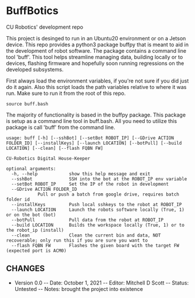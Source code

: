# BuffBotics
CU Robotics' development repo

This project is desinged to run in an Ubuntu20 environment or on a Jetson device. This repo provides a python3 package buffpy that is meant to aid in the development of robot software. The package contains a command line tool 'buff'. This tool helps streamline managing data, building locally or to devices, flashing firmware and hopefully soon running regressions on the developed subsystems.

First always load the environment variables, if you're not sure if you did just do it again. Also this script loads the path variables relative to where it was run. Make sure to run it from the root of this repo.

	source buff.bash
	
The majority of functionality is based in the buffpy package. This package is setup as a command line tool in buff.bash. All you need to utilize this package is call 'buff' from the command line.

	usage: buff [-h] [--sshBot] [--setBot ROBOT_IP] [--GDrive ACTION FOLDER_ID] [--installKeys] [--launch LOCATION] [--botPull] [--build LOCATION] [--clean] [--flash FQBN FW]

	CU-Robotics Digital House-Keeper

	optional arguments:
	  -h, --help            show this help message and exit
	  --sshBot              SSH into the bot at the ROBOT_IP env variable
	  --setBot ROBOT_IP     Set the IP of the robot in development
	  --GDrive ACTION FOLDER_ID
				Pull or push a batch from google drive, requires batch folder id
	  --installKeys         Push local sshkeys to the robot at ROBOT_IP
	  --launch LOCATION     Launch the robots software locally (True, 1) or on the bot (bot)
	  --botPull             Pull data from the robot at ROBOT_IP
	  --build LOCATION      Builds the workspace locally (True, 1) or to the robot_ip (install)
	  --clean               Clean the current bin and data, NOT recoverable; only run this if you are sure you want to
	  --flash FQBN FW       Flashes the given board with the target FW (expected port is ACM0)

## CHANGES
 - Version 0.0
 -- Date: October 1, 2021
 -- Editor: Mitchell D Scott
 -- Status: Untested
 -- Notes: brought the project into existence

